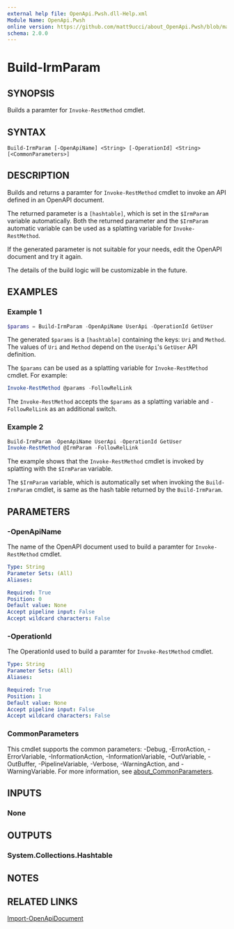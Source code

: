 ```yaml
---
external help file: OpenApi.Pwsh.dll-Help.xml
Module Name: OpenApi.Pwsh
online version: https://github.com/matt9ucci/about_OpenApi.Pwsh/blob/main/help/md/Build-IrmParam.md
schema: 2.0.0
---
```


# Build-IrmParam

## SYNOPSIS

Builds a paramter for `Invoke-RestMethod` cmdlet.

## SYNTAX

```
Build-IrmParam [-OpenApiName] <String> [-OperationId] <String> [<CommonParameters>]
```

## DESCRIPTION

Builds and returns a paramter for `Invoke-RestMethod` cmdlet to invoke an API defined in an OpenAPI document.

The returned parameter is a `[hashtable]`, which is set in the `$IrmParam` variable automatically.
Both the returned parameter and the `$IrmParam` automatic variable can be used as a splatting variable for `Invoke-RestMethod`.

If the generated parameter is not suitable for your needs, edit the OpenAPI document and try it again.

The details of the build logic will be customizable in the future.

## EXAMPLES

### Example 1

```powershell
$params = Build-IrmParam -OpenApiName UserApi -OperationId GetUser
```

The generated `$params` is a `[hashtable]` containing the keys: `Uri` and `Method`.
The values of `Uri` and `Method` depend on the `UserApi`'s `GetUser` API definition.

The `$params` can be used as a splatting variable for `Invoke-RestMethod` cmdlet.
For example:

```powershell
Invoke-RestMethod @params -FollowRelLink
```

The `Invoke-RestMethod` accepts the `$params` as a splatting variable and `-FollowRelLink` as an additional switch.

### Example 2

```powershell
Build-IrmParam -OpenApiName UserApi -OperationId GetUser
Invoke-RestMethod @IrmParam -FollowRelLink
```

The example shows that the `Invoke-RestMethod` cmdlet is invoked by splatting with the `$IrmParam` variable.

The `$IrmParam` variable, which is automatically set when invoking the `Build-IrmParam` cmdlet, is same as the hash table returned by the `Build-IrmParam`.

## PARAMETERS

### -OpenApiName

The name of the OpenAPI document used to build a paramter for `Invoke-RestMethod` cmdlet.

```yaml
Type: String
Parameter Sets: (All)
Aliases:

Required: True
Position: 0
Default value: None
Accept pipeline input: False
Accept wildcard characters: False
```

### -OperationId

The OperationId used to build a paramter for `Invoke-RestMethod` cmdlet.

```yaml
Type: String
Parameter Sets: (All)
Aliases:

Required: True
Position: 1
Default value: None
Accept pipeline input: False
Accept wildcard characters: False
```

### CommonParameters
This cmdlet supports the common parameters: -Debug, -ErrorAction, -ErrorVariable, -InformationAction, -InformationVariable, -OutVariable, -OutBuffer, -PipelineVariable, -Verbose, -WarningAction, and -WarningVariable. For more information, see [about_CommonParameters](http://go.microsoft.com/fwlink/?LinkID=113216).

## INPUTS

### None

## OUTPUTS

### System.Collections.Hashtable

## NOTES

## RELATED LINKS

[Import-OpenApiDocument](https://github.com/matt9ucci/about_OpenApi.Pwsh/blob/main/help/md/Import-OpenApiDocument.md)
